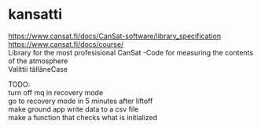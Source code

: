 # kansatti
https://www.cansat.fi/docs/CanSat-software/library_specification 
<br>
https://www.cansat.fi/docs/course/
<br>
Library for the most profesisional CanSat -Code for measuring the contents of the atmosphere<br>
Valittii tälläneCase<br>

TODO: <br>
turn off mq in recovery mode <br>
go to recovery mode in 5 minutes after liftoff <br>
make ground app write data to a csv file <br>
make a function that checks what is initialized <br>
